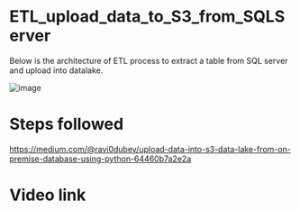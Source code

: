 # ETL_upload_data_to_S3_from_SQLServer

Below is the architecture of ETL process to extract a table from SQL server and upload into datalake.

![image](https://github.com/ravi0dubey/ETL_upload_data_to_S3_from_SQLServer/assets/38419795/b6c869d2-2844-4b8d-b59c-fbca733887bd)

# Steps followed
https://medium.com/@ravi0dubey/upload-data-into-s3-data-lake-from-on-premise-database-using-python-64460b7a2e2a

# Video link 


